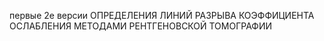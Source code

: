 первые 2е версии ОПРЕДЕЛЕНИЯ ЛИНИЙ РАЗРЫВА КОЭФФИЦИЕНТА ОСЛАБЛЕНИЯ МЕТОДАМИ РЕНТГЕНОВСКОЙ ТОМОГРАФИИ

